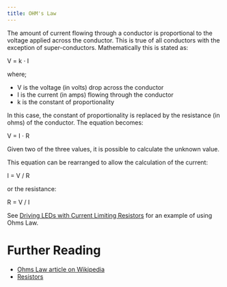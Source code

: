 ```yaml
---
title: OHM's Law
---
```


The amount of current flowing through a conductor is proportional to the voltage applied across the conductor.  This is true of all conductors with the exception of super-conductors.  Mathematically this is stated as:

V = k &sdot; I

where;

- V is the voltage (in volts) drop across the conductor
- I is the current (in amps) flowing through the conductor
- k is the constant of proportionality

In this case, the constant of proportionality is replaced by the resistance (in ohms) of the conductor.  The equation becomes:

V = I &sdot; R

Given two of the three values, it is possible to calculate the unknown value.

This equation can be rearranged to allow the calculation of the current:

I = V / R

or the resistance:

R = V / I

See [Driving LEDs with Current Limiting Resistors](/Hardware/Reference/Components/LEDs/Driving_w_Resistor/) for an example of using Ohms Law.

# Further Reading

- [Ohms Law article on Wikipedia](https://en.wikipedia.org/wiki/Ohm%27s_law)
- [Resistors](../Resistors/)
